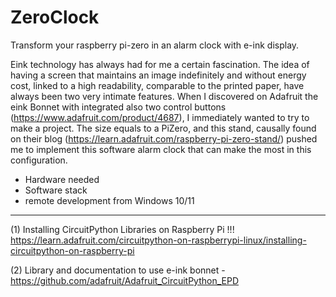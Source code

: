 # ZeroClock
Transform your raspberry pi-zero in an alarm clock with e-ink display.

Eink technology has always had for me a certain fascination. The idea of having a screen that maintains an image indefinitely and without energy cost, linked to a high readability, comparable to the printed paper, have always been two very intimate features.
When I discovered on Adafruit the eink Bonnet with integrated also two control buttons (https://www.adafruit.com/product/4687), I immediately wanted to try to make a project. The size equals to a PiZero, and this stand, causally found on their blog (https://learn.adafruit.com/raspberry-pi-zero-stand/) pushed me to implement this software alarm clock that can make the most in this configuration.

* Hardware needed
* Software stack
* remote development from Windows 10/11

----

(1) Installing CircuitPython Libraries on Raspberry Pi !!!
https://learn.adafruit.com/circuitpython-on-raspberrypi-linux/installing-circuitpython-on-raspberry-pi 


(2)
Library and documentation to use e-ink bonnet - https://github.com/adafruit/Adafruit_CircuitPython_EPD
